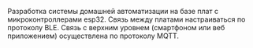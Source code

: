 Разработка системы домашней автоматизации на базе плат с микроконтроллерами esp32.
Связь между платами настраиваться по протоколу BLE.
Связь с верхним уровнем (смартфоном или веб приложением) осуществлена по протоколу MQTT.
